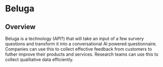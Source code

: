 #  Beluga
## Overview
Beluga is a technology (API?) that will take an input of a few survery questions and transform it into a conversational AI powered questionnaire. Companies can use this to collect effective feedback from customers to futher improve their products and services. Research teams can use this to collect qualitative data efficiently.
